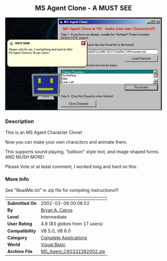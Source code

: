 ﻿<div align="center">

## MS Agent Clone \- A MUST SEE

<img src="PIC2002380387127.jpg">
</div>

### Description

This is an MS Agent Character Clone!

Now you can make your own charactors and animate them.

This supports sound playing, "balloon" style text, and image shaped forms. AND MUSH MORE!

Please Vote or at least comment, I worked long and hard on this.
 
### More Info
 
See "ReadMe.txt" in zip file for compiling instructions!!!


<span>             |<span>
---                |---
**Submitted On**   |2002-03-08 00:06:52
**By**             |[Bryan A\. Cairns](https://github.com/Planet-Source-Code/PSCIndex/blob/master/ByAuthor/bryan-a-cairns.md)
**Level**          |Intermediate
**User Rating**    |4.9 (83 globes from 17 users)
**Compatibility**  |VB 5\.0, VB 6\.0
**Category**       |[Complete Applications](https://github.com/Planet-Source-Code/PSCIndex/blob/master/ByCategory/complete-applications__1-27.md)
**World**          |[Visual Basic](https://github.com/Planet-Source-Code/PSCIndex/blob/master/ByWorld/visual-basic.md)
**Archive File**   |[MS\_Agent\_C60332382002\.zip](https://github.com/Planet-Source-Code/bryan-a-cairns-ms-agent-clone-a-must-see__1-32445/archive/master.zip)








